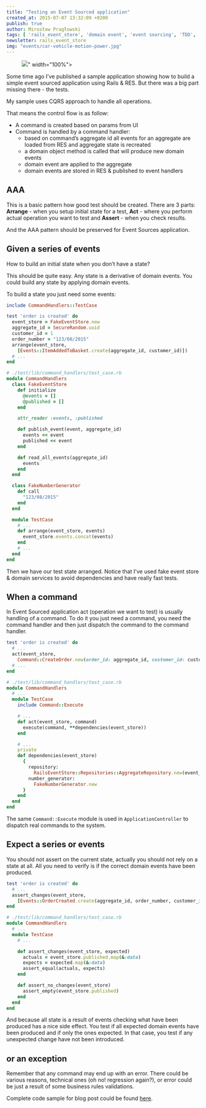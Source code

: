 ```yaml
---
title: "Testing an Event Sourced application"
created_at: 2015-07-07 13:32:09 +0200
publish: true
author: Mirosław Pragłowski
tags: [ 'rails_event_store', 'domain event', 'event sourcing', 'TDD', 'testing']
newsletter: rails_event_store
img: "events/car-vehicle-motion-power.jpg"
---
```


<p>
  <figure>
    <img src="<%= src_fit("events/car-vehicle-motion-power.jpg") %>" width="100%">
  </figure>
</p>

Some time ago I’ve published a sample application showing how to build a simple event sourced application using Rails &amp; RES. But there was a big part missing there - the tests.

My sample uses CQRS approach to handle all operations.

<!-- more -->

That means the control flow is as follow:

* A command is created based on params from UI
* Command is handled by a command handler:
  * based on command’s aggregate id all events for an aggregate are loaded from RES and aggregate state is recreated
  * a domain object method is called that will produce new domain events
  * domain event are applied to the aggregate
  * domain events are stored in RES & published to event handlers

## AAA
This is a basic pattern how good test should be created. There are 3 parts: **Arrange** - when you setup initial state for a test, **Act** - where you perform actual operation you want to test and **Assert** - when you check results.

And the AAA pattern should be preserved for Event Sources application.

## Given a series of events
How to build an initial state when you don’t have a state?

This should be quite easy. Any state is a derivative of domain events. You could build any state by applying domain events.

To build a state you just need some events:

```ruby
include CommandHandlers::TestCase

test 'order is created' do
  event_store = FakeEventStore.new
  aggregate_id = SecureRandom.uuid
  customer_id = 1
  order_number = "123/08/2015"
  arrange(event_store,
    [Events::ItemAddedToBasket.create(aggregate_id, customer_id)])
  # ...
end

# ./test/lib/command_handlers/test_case.rb
module CommandHandlers
  class FakeEventStore
    def initialize
      @events = []
      @published = []
    end

    attr_reader :events, :published

    def publish_event(event, aggregate_id)
      events << event
      published << event
    end

    def read_all_events(aggregate_id)
      events
    end
  end

  class FakeNumberGenerator
    def call
      "123/08/2015"
    end
  end

  module TestCase
    # ...
    def arrange(event_store, events)
      event_store.events.concat(events)
    end
    # ...
  end
end
```

Then we have our test state arranged. Notice that I've used fake event store & domain services to avoid dependencies and have really fast tests.

## When a command

In Event Sourced application act (operation we want to test) is usually handling of a command. To do it you just need a command, you need the command handler and then just dispatch the command to the command handler.

```ruby
test 'order is created' do
  # ...
  act(event_store,
    Command::CreateOrder.new(order_id: aggregate_id, customer_id: customer_id))
  # ...
end

# ./test/lib/command_handlers/test_case.rb
module CommandHandlers
  # ...
  module TestCase
    include Command::Execute

    # ...
    def act(event_store, command)
      execute(command, **dependencies(event_store))
    end

    # ...
    private
    def dependencies(event_store)
      {
        repository:
          RailsEventStore::Repositories::AggregateRepository.new(event_store),
        number_generator:
          FakeNumberGenerator.new
      }
    end
  end
end
```

The same `Command::Execute` module is used in `ApplicationController` to dispatch real commands to the system.

## Expect a series or events

You should not assert on the current state, actually you should not rely on a state at all. All you need to verify is if the correct domain events have been produced.

```ruby
test 'order is created' do
  # ...
  assert_changes(event_store,
    [Events::OrderCreated.create(aggregate_id, order_number, customer_id)])
end

# ./test/lib/command_handlers/test_case.rb
module CommandHandlers
  # ...
  module TestCase
    # ...

    def assert_changes(event_store, expected)
      actuals = event_store.published.map(&:data)
      expects = expected.map(&:data)
      assert_equal(actuals, expects)
    end

    def assert_no_changes(event_store)
      assert_empty(event_store.published)
    end
  end
end
```

And because all state is a result of events checking what have been produced has a nice side effect. You test if all expected domain events have been produced and if only the ones expected. In that case, you test if any unexpected change have not been introduced.

## or an exception

Remember that any command may end up with an error. There could be various reasons, technical ones (oh no! regression again?), or error could be just a result of some business rules validations.

Complete code sample for blog post could be found [here](https://github.com/mpraglowski/cqrs-es-sample-with-res).